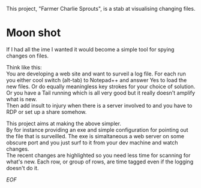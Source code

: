 This project, "Farmer Charlie Sprouts", is a stab at visualising changing files.


# Moon shot

If I had all the ime I wanted it would become a simple tool for spying changes on files.  

Think like this:  
You are developing a web site and want to surveil a log file. For each run you either cool switch (alt-tab) to Notepad++ and answer Yes to load the new files. 
Or do equally meaningless key strokes for your choice of solution. Or you have a Tail running which is all very good but it really doesn't amplify what is new.  
Then add insult to injury when there is a server involved to and you have to RDP or set up a share somehow.  

This project aims at making the above simpler.  
By for instance providing an exe and simple configuration for pointing out the file that is surveilled. The exe is simaltaneous a web server on some obscure port and you just surf to it from your dev machine and watch changes.  
The recent changes are highlighted so you need less time for scanning for what's new. Each row, or group of rows, are time tagged even if the logging doesn't do it.

*EOF*